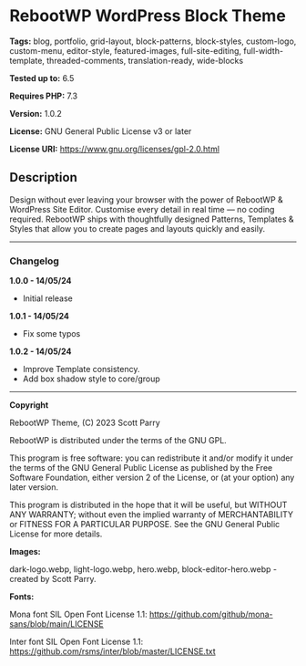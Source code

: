 # RebootWP WordPress Block Theme
**Tags:** blog, portfolio, grid-layout, block-patterns, block-styles, custom-logo, custom-menu, editor-style, featured-images, full-site-editing, full-width-template, threaded-comments, translation-ready, wide-blocks

**Tested up to:** 6.5

**Requires PHP:** 7.3

**Version:** 1.0.2

**License:** GNU General Public License v3 or later

**License URI:** https://www.gnu.org/licenses/gpl-2.0.html

## Description

Design without ever leaving your browser with the power of RebootWP & WordPress Site Editor. Customise every detail in real time — no coding required. RebootWP ships with thoughtfully designed Patterns, Templates & Styles that allow you to create pages and layouts quickly and easily.

---

### Changelog

**1.0.0 - 14/05/24**
* Initial release

**1.0.1 - 14/05/24**
* Fix some typos

**1.0.2 - 14/05/24**
* Improve Template consistency.
* Add box shadow style to core/group

---

**Copyright**

RebootWP Theme, (C) 2023 Scott Parry

RebootWP is distributed under the terms of the GNU GPL.

This program is free software: you can redistribute it and/or modify it under the terms of the GNU General Public License as published by the Free Software Foundation, either version 2 of the License, or (at your option) any later version.

This program is distributed in the hope that it will be useful, but WITHOUT ANY WARRANTY; without even the implied warranty of MERCHANTABILITY or FITNESS FOR A PARTICULAR PURPOSE. See the GNU General Public License for more details.

**Images:**

dark-logo.webp, light-logo.webp, hero.webp, block-editor-hero.webp - created by Scott Parry.

**Fonts:**

Mona font SIL Open Font License 1.1: https://github.com/github/mona-sans/blob/main/LICENSE

Inter font SIL Open Font License 1.1: https://github.com/rsms/inter/blob/master/LICENSE.txt